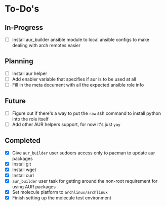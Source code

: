 To-Do's
=======

In-Progress
-----------

- [ ] Install aur_builder ansible module to local ansible configs to make dealing with arch remotes easier


Planning
--------

- [ ] Install aur helper
- [ ] Add enabler variable that specifies if aur is to be used at all
- [ ] Fill in the meta document with all the expected ansible role info

Future
------

- [ ] Figure out if there's a way to put the `raw` ssh command to install python into the role itself
- [ ] Add other AUR helpers support, for now it's just `yay`

Completed
---------

- [x] Give `aur_builder` user sudoers access only to pacman to update aur packages
- [x] Install git
- [x] Install wget
- [x] Install curl
- [x] `aur_builder` user task for getting around the non-root requirement for using AUR packages
- [x] Set molecule platform to `archlinux/archlinux`
- [x] Finish setting up the molecule test environment